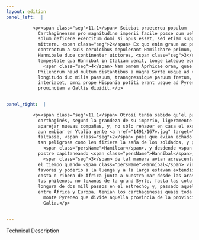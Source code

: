 ```yaml
---
layout: edition
panel_left:  |

          <p><span class="seg">11.1</span> Sciebat praeterea populum
            Carthaginensem pro magnitudine imperii facile posse cum uellet nouas copias parare, nec
            solum reficere exercitum domi si opus esset, sed etiam supplementum sibi in Italiam
            mittere. <span class="seg">2</span> Ex quo enim graue ac periculosum bellum mercenariorum indignatione
            contractum a suis ceruicibus depulerant Hamilchare primum, deinde Hasdrubale, postremo
            Hannibale duce continenter uictores, <span class="seg">3</span> ita Punicum imperium auxerant, ut ea
            tempestate qua Hannibal in Italiam uenit, longe lateque eorum paterent opes.
              <span class="seg">4</span> Nam omnem Aprhicae oram, quae nostro mari abluitur, tenebant. Ab aris
            Philenorum haud multum distantibus a magna Syrte usque ad columnas Herculis continet ea
            longitudo duo milia passuum, transgressique paruum fretum, quod Aphricam Europamque
            interiacet, omni prope Hispania potiti erant usque ad Pyreneum montem, qui eam
            prouinciam a Gallis diuidit.</p>
        

panel_right:  |

          <p><span class="seg">11.1</span> Otrosí tenía sabido qu’el pueblo
            carthaginés, segund la grandeza de su imperio, ligeramente podía quando quisiesse
            aparejar nuevas compañas, y, no sólo rehazer en casa el exército si menester fuesse, mas
            aun embiar en Ytalia gente <a href="1491/167v.jpg" target="new"><img src="1491/167v.jpg"/></a>[167v,b] fresca para suplir lo que
            faltasse, <span class="seg">2</span> pues que avían echado de sobre sus cervizes guerra tan grave y
            tan peligrosa como les fiziera la saña de los soldados, y primero siendo capitán
              <span class="persName">Hamílcar</span>, y desdende <span class="persName">Hasdrúbal</span>, y a la
            postre capitaneando <span class="persName">Hanníbal</span>, uno tras otro siempre vencedores,
              <span class="seg">3</span> de tal manera avían acrescentado el imperio púnico o carthaginés, que en
            el tiempo quando <span class="persName">Hanníbal</span> vino en Ytalia sus
            favores y poderío a la luenga y a la larga estavan extendidos. <span class="seg">4</span> Ca toda la
            costa o ribera de África junta a nuestro mar desde las aras de
            los philenos, no lexanas de la grand Syrte, fasta las columnas de Hércules, donde hay
            longura de dos mill passos en el estrecho; y, passado aquel mar tan angosto que passa
            entre África y Europa, tenían los carthagineses quasi toda España fasta el
              monte Pyreneo que divide aquella provincia de la provincia de
              Galia.</p>
        

---
```


Technical Description 